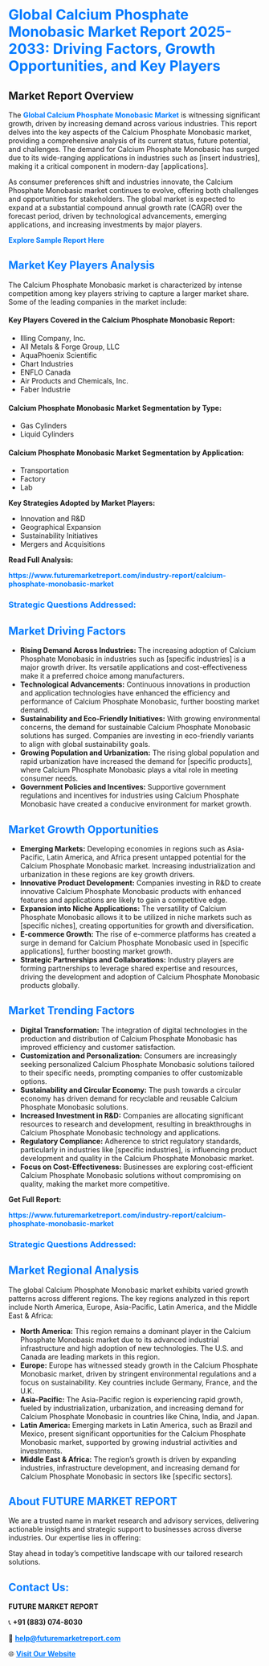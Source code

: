 <h1 style="color: #007BFF;">Global Calcium Phosphate Monobasic Market Report 2025-2033: Driving Factors, Growth Opportunities, and Key Players</h1>

<section id="overview">
<h2>Market Report Overview</h2>
<p>The <a href="https://www.futuremarketreport.com/industry-report/calcium-phosphate-monobasic-market" style="color: #007BFF; text-decoration: none;"><strong>Global Calcium Phosphate Monobasic Market</strong></a> is witnessing significant growth, driven by increasing demand across various industries. This report delves into the key aspects of the Calcium Phosphate Monobasic market, providing a comprehensive analysis of its current status, future potential, and challenges. The demand for Calcium Phosphate Monobasic has surged due to its wide-ranging applications in industries such as [insert industries], making it a critical component in modern-day [applications].</p>
<p>As consumer preferences shift and industries innovate, the Calcium Phosphate Monobasic market continues to evolve, offering both challenges and opportunities for stakeholders. The global market is expected to expand at a substantial compound annual growth rate (CAGR) over the forecast period, driven by technological advancements, emerging applications, and increasing investments by major players.</p>
</section>

<section id="overview">
<p><a href="https://www.futuremarketreport.com/request-sample/reportId=34941" style="color: #007BFF; text-decoration: none;"><strong>Explore Sample Report Here</strong></a></p>
</section>

<section id="key-players">
<h2 style="color: #007BFF;">Market Key Players Analysis</h2>
<p>The Calcium Phosphate Monobasic market is characterized by intense competition among key players striving to capture a larger market share. Some of the leading companies in the market include:</p>
<h4>Key Players Covered in the Calcium Phosphate Monobasic Report:</h4>
<ul><li>Illing Company, Inc.</li><li>All Metals &amp; Forge Group, LLC</li><li>AquaPhoenix Scientific</li><li>Chart Industries</li><li>ENFLO Canada</li><li>Air Products and Chemicals, Inc.</li><li>Faber Industrie</li></ul>
<h4>Calcium Phosphate Monobasic Market Segmentation by Type:</h4>
<ul><li>Gas Cylinders</li><li>Liquid Cylinders</li></ul>

<h4>Calcium Phosphate Monobasic Market Segmentation by Application:</h4>
<ul><li>Transportation</li><li>Factory</li><li>Lab</li></ul>
<p><strong>Key Strategies Adopted by Market Players:</strong></p>
<ul>
<li>Innovation and R&D</li>
<li>Geographical Expansion</li>
<li>Sustainability Initiatives</li>
<li>Mergers and Acquisitions</li>
</ul>
</section>

<section>
<p><strong>Read Full Analysis: </strong></p><a href="https://www.futuremarketreport.com/industry-report/calcium-phosphate-monobasic-market" style="color: #007BFF; text-decoration: none;"><strong>https://www.futuremarketreport.com/industry-report/calcium-phosphate-monobasic-market</strong></a>
<h3 style="color: #007BFF;">Strategic Questions Addressed:</h3>
</section>

<section id="driving-factors">
<h2 style="color: #007BFF;">Market Driving Factors</h2>
<ul>
<li><strong>Rising Demand Across Industries:</strong> The increasing adoption of Calcium Phosphate Monobasic in industries such as [specific industries] is a major growth driver. Its versatile applications and cost-effectiveness make it a preferred choice among manufacturers.</li>
<li><strong>Technological Advancements:</strong> Continuous innovations in production and application technologies have enhanced the efficiency and performance of Calcium Phosphate Monobasic, further boosting market demand.</li>
<li><strong>Sustainability and Eco-Friendly Initiatives:</strong> With growing environmental concerns, the demand for sustainable Calcium Phosphate Monobasic solutions has surged. Companies are investing in eco-friendly variants to align with global sustainability goals.</li>
<li><strong>Growing Population and Urbanization:</strong> The rising global population and rapid urbanization have increased the demand for [specific products], where Calcium Phosphate Monobasic plays a vital role in meeting consumer needs.</li>
<li><strong>Government Policies and Incentives:</strong> Supportive government regulations and incentives for industries using Calcium Phosphate Monobasic have created a conducive environment for market growth.</li>
</ul>
</section>

<section id="growth-opportunities">
<h2 style="color: #007BFF;">Market Growth Opportunities</h2>
<ul>
<li><strong>Emerging Markets:</strong> Developing economies in regions such as Asia-Pacific, Latin America, and Africa present untapped potential for the Calcium Phosphate Monobasic market. Increasing industrialization and urbanization in these regions are key growth drivers.</li>
<li><strong>Innovative Product Development:</strong> Companies investing in R&D to create innovative Calcium Phosphate Monobasic products with enhanced features and applications are likely to gain a competitive edge.</li>
<li><strong>Expansion into Niche Applications:</strong> The versatility of Calcium Phosphate Monobasic allows it to be utilized in niche markets such as [specific niches], creating opportunities for growth and diversification.</li>
<li><strong>E-commerce Growth:</strong> The rise of e-commerce platforms has created a surge in demand for Calcium Phosphate Monobasic used in [specific applications], further boosting market growth.</li>
<li><strong>Strategic Partnerships and Collaborations:</strong> Industry players are forming partnerships to leverage shared expertise and resources, driving the development and adoption of Calcium Phosphate Monobasic products globally.</li>
</ul>
</section>

<section id="trending-factors">
<h2 style="color: #007BFF;">Market Trending Factors</h2>
<ul>
<li><strong>Digital Transformation:</strong> The integration of digital technologies in the production and distribution of Calcium Phosphate Monobasic has improved efficiency and customer satisfaction.</li>
<li><strong>Customization and Personalization:</strong> Consumers are increasingly seeking personalized Calcium Phosphate Monobasic solutions tailored to their specific needs, prompting companies to offer customizable options.</li>
<li><strong>Sustainability and Circular Economy:</strong> The push towards a circular economy has driven demand for recyclable and reusable Calcium Phosphate Monobasic solutions.</li>
<li><strong>Increased Investment in R&D:</strong> Companies are allocating significant resources to research and development, resulting in breakthroughs in Calcium Phosphate Monobasic technology and applications.</li>
<li><strong>Regulatory Compliance:</strong> Adherence to strict regulatory standards, particularly in industries like [specific industries], is influencing product development and quality in the Calcium Phosphate Monobasic market.</li>
<li><strong>Focus on Cost-Effectiveness:</strong> Businesses are exploring cost-efficient Calcium Phosphate Monobasic solutions without compromising on quality, making the market more competitive.</li>
</ul>
</section>

<section>
<p><strong>Get Full Report: </strong></p><a href="https://www.futuremarketreport.com/industry-report/calcium-phosphate-monobasic-market" style="color: #007BFF; text-decoration: none;"><strong>https://www.futuremarketreport.com/industry-report/calcium-phosphate-monobasic-market</strong></a>
<h3 style="color: #007BFF;">Strategic Questions Addressed:</h3>
</section>


<section id="regional-analysis">
<h2 style="color: #007BFF;">Market Regional Analysis</h2>
<p>The global Calcium Phosphate Monobasic market exhibits varied growth patterns across different regions. The key regions analyzed in this report include North America, Europe, Asia-Pacific, Latin America, and the Middle East & Africa:</p>
<ul>
<li><strong>North America:</strong> This region remains a dominant player in the Calcium Phosphate Monobasic market due to its advanced industrial infrastructure and high adoption of new technologies. The U.S. and Canada are leading markets in this region.</li>
<li><strong>Europe:</strong> Europe has witnessed steady growth in the Calcium Phosphate Monobasic market, driven by stringent environmental regulations and a focus on sustainability. Key countries include Germany, France, and the U.K.</li>
<li><strong>Asia-Pacific:</strong> The Asia-Pacific region is experiencing rapid growth, fueled by industrialization, urbanization, and increasing demand for Calcium Phosphate Monobasic in countries like China, India, and Japan.</li>
<li><strong>Latin America:</strong> Emerging markets in Latin America, such as Brazil and Mexico, present significant opportunities for the Calcium Phosphate Monobasic market, supported by growing industrial activities and investments.</li>
<li><strong>Middle East & Africa:</strong> The region’s growth is driven by expanding industries, infrastructure development, and increasing demand for Calcium Phosphate Monobasic in sectors like [specific sectors].</li>
</ul>
</section>

<footer>
<h2 style="color: #007BFF;">About FUTURE MARKET REPORT</h2>
<p>We are a trusted name in market research and advisory services, delivering actionable insights and strategic support to businesses across diverse industries. Our expertise lies in offering:</p>

<p>Stay ahead in today’s competitive landscape with our tailored research solutions.</p>

<h2 style="color: #007BFF;">Contact Us:</h2>
<p><strong>FUTURE MARKET REPORT</strong></p>
<p>📞 <strong>+91 (883) 074-8030</strong></p>
<p>📧 <strong><a href="mailto:help@futuremarketreport.com" style="color: #007BFF;">help@futuremarketreport.com</a></strong></p>
<p>🌐 <strong><a href="https://www.futuremarketreport.com/" style="color: #007BFF;">Visit Our Website</a></strong></p>
</footer>